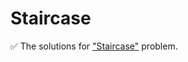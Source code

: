# Staircase

:white_check_mark: The solutions for ["Staircase"](https://www.hackerrank.com/challenges/staircase/problem) problem.

